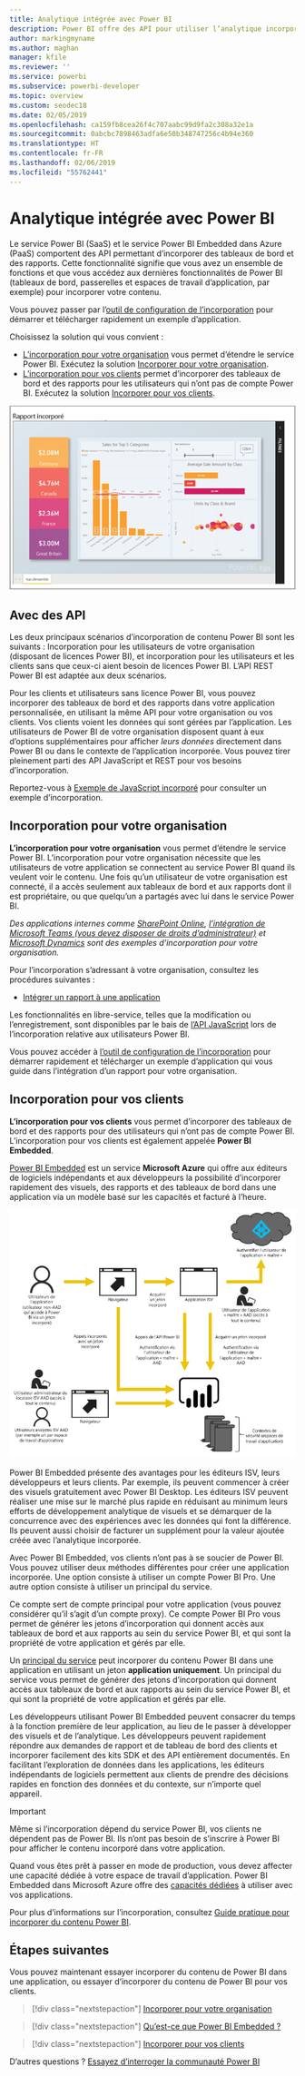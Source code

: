 ```yaml
---
title: Analytique intégrée avec Power BI
description: Power BI offre des API pour utiliser l’analytique incorporée pour vos tableaux de bord et vos rapports dans des applications. En savoir plus sur l’incorporation avec Power BI à la fois dans un environnement PaaS et un environnement SaaS à l’aide de logiciels d’analytique intégrés, d’outils d’analytique intégrés ou d’outils d’analyse décisionnelle intégrés.
author: markingmyname
ms.author: maghan
manager: kfile
ms.reviewer: ''
ms.service: powerbi
ms.subservice: powerbi-developer
ms.topic: overview
ms.custom: seodec18
ms.date: 02/05/2019
ms.openlocfilehash: ca159fb8cea26f4c707aabc99d9fa2c308a32e1a
ms.sourcegitcommit: 0abcbc7898463adfa6e50b348747256c4b94e360
ms.translationtype: HT
ms.contentlocale: fr-FR
ms.lasthandoff: 02/06/2019
ms.locfileid: "55762441"
---
```

# <a name="embedded-analytics-with-power-bi"></a>Analytique intégrée avec Power BI

Le service Power BI (SaaS) et le service Power BI Embedded dans Azure (PaaS) comportent des API permettant d’incorporer des tableaux de bord et des rapports. Cette fonctionnalité signifie que vous avez un ensemble de fonctions et que vous accédez aux dernières fonctionnalités de Power BI (tableaux de bord, passerelles et espaces de travail d’application, par exemple) pour incorporer votre contenu.

Vous pouvez passer par l’[outil de configuration de l’incorporation](https://aka.ms/embedsetup) pour démarrer et télécharger rapidement un exemple d’application.

Choisissez la solution qui vous convient :

* [L’incorporation pour votre organisation](embedding.md#embedding-for-your-organization) vous permet d’étendre le service Power BI. Exécutez la solution [Incorporer pour votre organisation](https://aka.ms/embedsetup/UserOwnsData).
* [L’incorporation pour vos clients](embedding.md#embedding-for-your-customers) permet d’incorporer des tableaux de bord et des rapports pour les utilisateurs qui n’ont pas de compte Power BI. Exécutez la solution [Incorporer pour vos clients](https://aka.ms/embedsetup/AppOwnsData).

![Exemple PBIE](media/what-can-you-do/what-can-you-do-02.png)

## <a name="using-apis"></a>Avec des API

Les deux principaux scénarios d’incorporation de contenu Power BI sont les suivants : Incorporation pour les utilisateurs de votre organisation (disposant de licences Power BI), et incorporation pour les utilisateurs et les clients sans que ceux-ci aient besoin de licences Power BI. L’API REST Power BI est adaptée aux deux scénarios.

Pour les clients et utilisateurs sans licence Power BI, vous pouvez incorporer des tableaux de bord et des rapports dans votre application personnalisée, en utilisant la même API pour votre organisation ou vos clients. Vos clients voient les données qui sont gérées par l’application. Les utilisateurs de Power BI de votre organisation disposent quant à eux d’options supplémentaires pour afficher *leurs données* directement dans Power BI ou dans le contexte de l’application incorporée. Vous pouvez tirer pleinement parti des API JavaScript et REST pour vos besoins d’incorporation.

Reportez-vous à [Exemple de JavaScript incorporé](https://microsoft.github.io/PowerBI-JavaScript/demo/) pour consulter un exemple d’incorporation.

## <a name="embedding-for-your-organization"></a>Incorporation pour votre organisation

**L’incorporation pour votre organisation** vous permet d’étendre le service Power BI. L’incorporation pour votre organisation nécessite que les utilisateurs de votre application se connectent au service Power BI quand ils veulent voir le contenu. Une fois qu’un utilisateur de votre organisation est connecté, il a accès seulement aux tableaux de bord et aux rapports dont il est propriétaire, ou que quelqu’un a partagés avec lui dans le service Power BI.

*Des applications internes comme [SharePoint Online](https://powerbi.microsoft.com/blog/integrate-power-bi-reports-in-sharepoint-online/), [l’intégration de Microsoft Teams (vous devez disposer de droits d’administrateur)](https://powerbi.microsoft.com/blog/power-bi-teams-up-with-microsoft-teams/) et [Microsoft Dynamics](https://docs.microsoft.com/dynamics365/customer-engagement/basics/add-edit-power-bi-visualizations-dashboard) sont des exemples d’incorporation pour votre organisation.*

Pour l’incorporation s’adressant à votre organisation, consultez les procédures suivantes :

* [Intégrer un rapport à une application](embed-sample-for-your-organization.md)

Les fonctionnalités en libre-service, telles que la modification ou l’enregistrement, sont disponibles par le bais de [l’API JavaScript](https://github.com/Microsoft/PowerBI-JavaScript) lors de l’incorporation relative aux utilisateurs Power BI.

Vous pouvez accéder à [l’outil de configuration de l’incorporation](https://aka.ms/embedsetup/UserOwnsData) pour démarrer rapidement et télécharger un exemple d’application qui vous guide dans l’intégration d’un rapport pour votre organisation.

## <a name="embedding-for-your-customers"></a>Incorporation pour vos clients

**L’incorporation pour vos clients** vous permet d’incorporer des tableaux de bord et des rapports pour des utilisateurs qui n’ont pas de compte Power BI. L’incorporation pour vos clients est également appelée **Power BI Embedded**.

[Power BI Embedded](azure-pbie-what-is-power-bi-embedded.md) est un service **Microsoft Azure** qui offre aux éditeurs de logiciels indépendants et aux développeurs la possibilité d’incorporer rapidement des visuels, des rapports et des tableaux de bord dans une application via un modèle basé sur les capacités et facturé à l’heure.

![Flux relatif à l’incorporation de vos clients](media/embedding/powerbi-embed-flow.png)

Power BI Embedded présente des avantages pour les éditeurs ISV, leurs développeurs et leurs clients. Par exemple, ils peuvent commencer à créer des visuels gratuitement avec Power BI Desktop. Les éditeurs ISV peuvent réaliser une mise sur le marché plus rapide en réduisant au minimum leurs efforts de développement analytique de visuels et se démarquer de la concurrence avec des expériences avec les données qui font la différence. Ils peuvent aussi choisir de facturer un supplément pour la valeur ajoutée créée avec l’analytique incorporée.

Avec Power BI Embedded, vos clients n’ont pas à se soucier de Power BI. Vous pouvez utiliser deux méthodes différentes pour créer une application incorporée. Une option consiste à utiliser un compte Power BI Pro. Une autre option consiste à utiliser un principal du service. 

Ce compte sert de compte principal pour votre application (vous pouvez considérer qu’il s’agit d’un compte proxy). Ce compte Power BI Pro vous permet de générer les jetons d’incorporation qui donnent accès aux tableaux de bord et aux rapports au sein du service Power BI, et qui sont la propriété de votre application et gérés par elle.

Un [principal du service](embed-service-principal.md) peut incorporer du contenu Power BI dans une application en utilisant un jeton **application uniquement**. Un principal du service vous permet de générer des jetons d’incorporation qui donnent accès aux tableaux de bord et aux rapports au sein du service Power BI, et qui sont la propriété de votre application et gérés par elle.

Les développeurs utilisant Power BI Embedded peuvent consacrer du temps à la fonction première de leur application, au lieu de le passer à développer des visuels et de l’analytique. Les développeurs peuvent rapidement répondre aux demandes de rapport et de tableau de bord des clients et incorporer facilement des kits SDK et des API entièrement documentés. En facilitant l’exploration de données dans les applications, les éditeurs indépendants de logiciels permettent aux clients de prendre des décisions rapides en fonction des données et du contexte, sur n’importe quel appareil.

> [!IMPORTANT]
> Même si l’incorporation dépend du service Power BI, vos clients ne dépendent pas de Power BI. Ils n’ont pas besoin de s’inscrire à Power BI pour afficher le contenu incorporé dans votre application.

Quand vous êtes prêt à passer en mode de production, vous devez affecter une capacité dédiée à votre espace de travail d’application. Power BI Embedded dans Microsoft Azure offre des [capacités dédiées](azure-pbie-create-capacity.md) à utiliser avec vos applications.

Pour plus d’informations sur l’incorporation, consultez [Guide pratique pour incorporer du contenu Power BI](embed-sample-for-customers.md).

## <a name="next-steps"></a>Étapes suivantes

Vous pouvez maintenant essayer incorporer du contenu de Power BI dans une application, ou essayer d’incorporer du contenu de Power BI pour vos clients.

> [!div class="nextstepaction"]
> [Incorporer pour votre organisation](embed-sample-for-your-organization.md)

> [!div class="nextstepaction"]
> [Qu’est-ce que Power BI Embedded ?](azure-pbie-what-is-power-bi-embedded.md)

> [!div class="nextstepaction"]
>[Incorporer pour vos clients](embed-sample-for-customers.md)

D’autres questions ? [Essayez d’interroger la communauté Power BI](http://community.powerbi.com/)